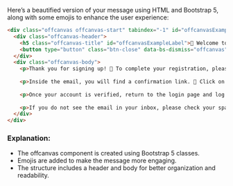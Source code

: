 Here’s a beautified version of your message using HTML and Bootstrap 5, along with some emojis to enhance the user experience:

```html
<div class="offcanvas offcanvas-start" tabindex="-1" id="offcanvasExample" aria-labelledby="offcanvasExampleLabel">
  <div class="offcanvas-header">
    <h5 class="offcanvas-title" id="offcanvasExampleLabel">🎉 Welcome to Our Application! 🎉</h5>
    <button type="button" class="btn-close" data-bs-dismiss="offcanvas" aria-label="Close"></button>
  </div>
  <div class="offcanvas-body">
    <p>Thank you for signing up! 🙌 To complete your registration, please check your email inbox for a confirmation email.</p>
    
    <p>Inside the email, you will find a confirmation link. 🔗 Click on this link to verify your account.</p>
    
    <p>Once your account is verified, return to the login page and log in using your email and password. 🔑</p>
    
    <p>If you do not see the email in your inbox, please check your spam or junk folder. 📥</p>
  </div>
</div>
```

### Explanation:
- The offcanvas component is created using Bootstrap 5 classes.
- Emojis are added to make the message more engaging.
- The structure includes a header and body for better organization and readability.